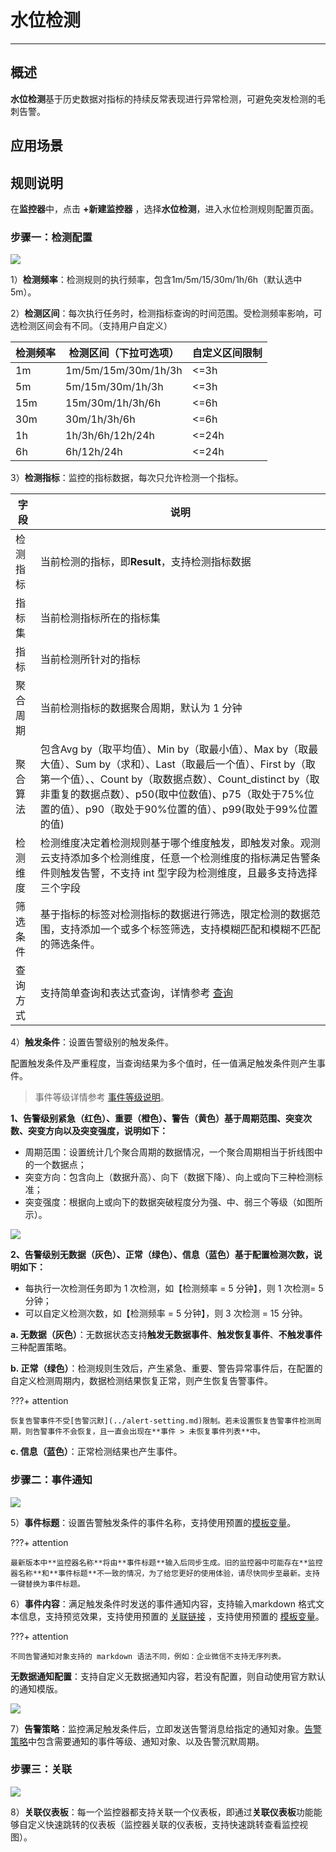 # 水位检测
---

## 概述

**水位检测**基于历史数据对指标的持续反常表现进行异常检测，可避免突发检测的毛刺告警。

## 应用场景


## 规则说明

在**监控器**中，点击 **+新建监控器** ，选择**水位检测**，进入水位检测规则配置页面。

### 步骤一：检测配置

![](../img/6.monitor06.png)

1）**检测频率**：检测规则的执行频率，包含1m/5m/15/30m/1h/6h（默认选中5m）。

2）**检测区间**：每次执行任务时，检测指标查询的时间范围。受检测频率影响，可选检测区间会有不同。（支持用户自定义）

| 检测频率 | 检测区间（下拉可选项） | 自定义区间限制 |
| --- | --- | --- |
| 1m | 1m/5m/15m/30m/1h/3h | <=3h |
| 5m | 5m/15m/30m/1h/3h | <=3h |
| 15m | 15m/30m/1h/3h/6h | <=6h |
| 30m | 30m/1h/3h/6h | <=6h |
| 1h | 1h/3h/6h/12h/24h | <=24h |
| 6h | 6h/12h/24h | <=24h |

3）**检测指标**：监控的指标数据，每次只允许检测一个指标。

| 字段 | 说明 |
| --- | --- |
| 检测指标 | 当前检测的指标，即**Result**，支持检测指标数据 |
| 指标集 | 当前检测指标所在的指标集 |
| 指标 | 当前检测所针对的指标 |
| 聚合周期 | 当前检测指标的数据聚合周期，默认为 1 分钟 |
| 聚合算法 | 包含Avg by（取平均值）、Min by（取最小值）、Max by（取最大值）、Sum by（求和）、Last（取最后一个值）、First by（取第一个值）、、Count by（取数据点数）、Count_distinct by（取非重复的数据点数）、p50(取中位数值)、p75（取处于75%位置的值）、p90（取处于90%位置的值）、p99(取处于99%位置的值) |
| 检测维度 | 检测维度决定着检测规则基于哪个维度触发，即触发对象。观测云支持添加多个检测维度，任意一个检测维度的指标满足告警条件则触发告警，不支持 int 型字段为检测维度，且最多支持选择三个字段 |
| 筛选条件 | 基于指标的标签对检测指标的数据进行筛选，限定检测的数据范围，支持添加一个或多个标签筛选，支持模糊匹配和模糊不匹配的筛选条件。 |
| 查询方式 | 支持简单查询和表达式查询，详情参考 [查询](../../scene/visual-chart/chart-query.md) |


4）**触发条件**：设置告警级别的触发条件。

配置触发条件及严重程度，当查询结果为多个值时，任一值满足触发条件则产生事件。

> 事件等级详情参考 [事件等级说明](event-level-description.md)。   

**1、告警级别紧急（红色）、重要（橙色）、警告（黄色）基于周期范围、突变次数、突变方向以及突变强度，说明如下：**

- 周期范围：设置统计几个聚合周期的数据情况，一个聚合周期相当于折线图中的一个数据点；   
- 突变方向：包含向上（数据升高）、向下（数据下降）、向上或向下三种检测标准；   
- 突变强度：根据向上或向下的数据突破程度分为强、中、弱三个等级（如图所示）。   

![](../img/image_11.png)

**2、告警级别无数据（灰色）、正常（绿色）、信息（蓝色）基于配置检测次数，说明如下：**

- 每执行一次检测任务即为 1 次检测，如【检测频率 = 5 分钟】，则 1 次检测= 5 分钟；  
- 可以自定义检测次数，如【检测频率 = 5 分钟】，则 3 次检测 = 15 分钟。  

**a. 无数据（灰色）**：无数据状态支持**触发无数据事件**、**触发恢复事件**、**不触发事件**三种配置策略。

**b. 正常（绿色）**：检测规则生效后，产生紧急、重要、警告异常事件后，在配置的自定义检测周期内，数据检测结果恢复正常，则产生恢复告警事件。

???+ attention

    恢复告警事件不受[告警沉默](../alert-setting.md)限制。若未设置恢复告警事件检测周期，则告警事件不会恢复，且一直会出现在**事件 > 未恢复事件列表**中。

**c. 信息（蓝色）**：正常检测结果也产生事件。

### 步骤二：事件通知

![](../img/8.monitor_1.png)

5）**事件标题**：设置告警触发条件的事件名称，支持使用预置的[模板变量](../event-template.md)。

???+ attention

    最新版本中**监控器名称**将由**事件标题**输入后同步生成。旧的监控器中可能存在**监控器名称**和**事件标题**不一致的情况，为了给您更好的使用体验，请尽快同步至最新。支持一键替换为事件标题。

6）**事件内容**：满足触发条件时发送的事件通知内容，支持输入markdown 格式文本信息，支持预览效果，支持使用预置的 [关联链接](link-description.md) ，支持使用预置的 [模板变量](../event-template.md)。

???+ attention

    不同告警通知对象支持的 markdown 语法不同，例如：企业微信不支持无序列表。

**无数据通知配置**：支持自定义无数据通知内容，若没有配置，则自动使用官方默认的通知模版。

![](../img/8.monitor_2.png)

7）**告警策略**：监控满足触发条件后，立即发送告警消息给指定的通知对象。[告警策略](../alert-setting.md)中包含需要通知的事件等级、通知对象、以及告警沉默周期。

### 步骤三：关联

![](../img/5.monitor_4.png)

8）**关联仪表板**：每一个监控器都支持关联一个仪表板，即通过**关联仪表板**功能能够自定义快速跳转的仪表板（监控器关联的仪表板，支持快速跳转查看监控视图）。